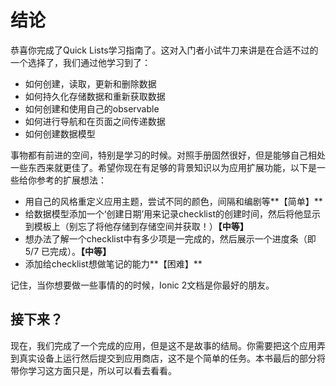 # 结论
  
恭喜你完成了Quick Lists学习指南了。这对入门者小试牛刀来讲是在合适不过的一个选择了，我们通过他学习到了：
* 如何创建，读取，更新和删除数据
* 如何持久化存储数据和重新获取数据
* 如何创建和使用自己的observable
* 如何进行导航和在页面之间传递数据
* 如何创建数据模型
  
事物都有前进的空间，特别是学习的时候。对照手册固然很好，但是能够自己相处一些东西来就更佳了。希望你现在有足够的背景知识以为应用扩展功能，以下是一些给你参考的扩展想法：
* 用自己的风格重定义应用主题，尝试不同的颜色，间隔和编剧等**【简单】**
* 给数据模型添加一个‘创建日期’用来记录checklist的创建时间，然后将他显示到模板上（别忘了将他存储到存储空间并获取！）**【中等】**
* 想办法了解一个checklist中有多少项是一完成的，然后展示一个进度条（即 5/7 已完成）。**【中等】**
* 添加给checklist想做笔记的能力**【困难】**

记住，当你想要做一些事情的的时候，Ionic 2文档是你最好的朋友。  
  
## 接下来？
现在，我们完成了一个完成的应用，但是这不是故事的结局。你需要把这个应用弄到真实设备上运行然后提交到应用商店，这不是个简单的任务。本书最后的部分将带你学习这方面只是，所以可以看去看看。